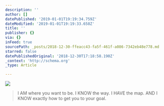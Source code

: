 ```yaml
---
description: ''
author: []
datePublished: '2019-01-01T19:19:34.759Z'
dateModified: '2019-01-01T19:19:33.658Z'
title: ''
publisher: {}
via: {}
inFeed: true
sourcePath: _posts/2018-12-30-ffeacc43-fa5f-461f-a086-7342eb48e778.md
starred: false
datePublishedOriginal: '2018-12-30T17:18:58.190Z'
_context: 'http://schema.org'
_type: Article

---
```

![](https://the-grid-user-content.s3-us-west-2.amazonaws.com/974ef020-de0c-4a54-bf20-b3f42aacf7c9.jpg)

> I AM where you want to be. 
> I KNOW the way.
> I HAVE the map.
> AND I KNOW exactly how to get you to your goal.
